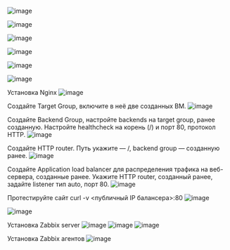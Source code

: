 ![image](https://github.com/SergeySS72/Diplom/assets/134854727/0c0c9e30-da24-4373-bf5f-68ef06f1f4ee)

![image](https://github.com/SergeySS72/Diplom/assets/134854727/fe22deff-8d12-4469-ac47-9ed54b557d93)

![image](https://github.com/SergeySS72/Diplom/assets/134854727/16bddce5-0cdd-4ddb-9204-e89e17273c35)

![image](https://github.com/SergeySS72/Diplom/assets/134854727/d8db223f-e167-443d-8e3a-7c5beaf9ad03)

![image](https://github.com/SergeySS72/Diplom/assets/134854727/2db56a98-b8ea-4cb2-9b68-b5d1207cf448)

![image](https://github.com/SergeySS72/Diplom/assets/134854727/056b9e41-d41a-44ac-b945-9dd787df14e4)

Установка Nginx
![image](https://github.com/SergeySS72/Diplom/assets/134854727/e7a86b25-cd85-4423-86a0-1f4e1c8b2d66)

Создайте Target Group, включите в неё две созданных ВМ.
![image](https://github.com/SergeySS72/Diplom/assets/134854727/02c555a5-8019-41e8-85d1-976a0a9b09ef)

Создайте Backend Group, настройте backends на target group, ранее созданную. Настройте healthcheck на корень (/) и порт 80, протокол HTTP.
![image](https://github.com/SergeySS72/Diplom/assets/134854727/490c2928-f10f-4fbb-8e11-3b41b2bf7f1a)

Создайте HTTP router. Путь укажите — /, backend group — созданную ранее.
![image](https://github.com/SergeySS72/Diplom/assets/134854727/6e96bea2-35bb-4e68-a703-5db408c28e2e)

Создайте Application load balancer для распределения трафика на веб-сервера, созданные ранее. Укажите HTTP router, созданный ранее, задайте listener тип auto, порт 80.
![image](https://github.com/SergeySS72/Diplom/assets/134854727/4b7ac277-29d9-4446-9b78-6019326cd871)

Протестируйте сайт curl -v <публичный IP балансера>:80
![image](https://github.com/SergeySS72/Diplom/assets/134854727/b81ea1ca-9856-4dc5-9eaf-de38baa93657)

![image](https://github.com/SergeySS72/Diplom/assets/134854727/39215d98-4d23-4924-b704-2b0fbe913d09)

Установка Zabbix server
![image](https://github.com/SergeySS72/Diplom/assets/134854727/ceb9a2a7-196d-4af3-84a0-018c47d40f4c)
![image](https://github.com/SergeySS72/Diplom/assets/134854727/eee4cbd9-67c9-44ce-a646-249d2b7ea186)
![image](https://github.com/SergeySS72/Diplom/assets/134854727/10884870-eb6f-40d8-a188-a8aaabe87842)

Установка Zabbix агентов
![image](https://github.com/SergeySS72/Diplom/assets/134854727/643e5b21-3348-4029-9731-69814e573011)
